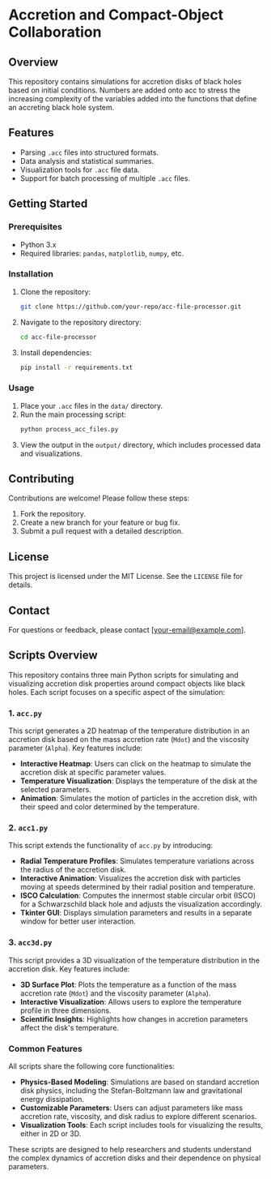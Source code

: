 # Accretion and Compact-Object Collaboration

## Overview
This repository contains simulations for accretion disks of black holes based on initial conditions. Numbers are added onto acc to stress the increasing complexity of the variables added into the functions that define an accreting black hole system.

## Features
- Parsing `.acc` files into structured formats.
- Data analysis and statistical summaries.
- Visualization tools for `.acc` file data.
- Support for batch processing of multiple `.acc` files.

## Getting Started

### Prerequisites
- Python 3.x
- Required libraries: `pandas`, `matplotlib`, `numpy`, etc.

### Installation
1. Clone the repository:
   ```bash
   git clone https://github.com/your-repo/acc-file-processor.git
   ```
2. Navigate to the repository directory:
   ```bash
   cd acc-file-processor
   ```
3. Install dependencies:
   ```bash
   pip install -r requirements.txt
   ```

### Usage
1. Place your `.acc` files in the `data/` directory.
2. Run the main processing script:
   ```bash
   python process_acc_files.py
   ```
3. View the output in the `output/` directory, which includes processed data and visualizations.

## Contributing
Contributions are welcome! Please follow these steps:
1. Fork the repository.
2. Create a new branch for your feature or bug fix.
3. Submit a pull request with a detailed description.

## License
This project is licensed under the MIT License. See the `LICENSE` file for details.

## Contact
For questions or feedback, please contact [your-email@example.com].

## Scripts Overview

This repository contains three main Python scripts for simulating and visualizing accretion disk properties around compact objects like black holes. Each script focuses on a specific aspect of the simulation:

### 1. `acc.py`
This script generates a 2D heatmap of the temperature distribution in an accretion disk based on the mass accretion rate (`Mdot`) and the viscosity parameter (`Alpha`). Key features include:
- **Interactive Heatmap**: Users can click on the heatmap to simulate the accretion disk at specific parameter values.
- **Temperature Visualization**: Displays the temperature of the disk at the selected parameters.
- **Animation**: Simulates the motion of particles in the accretion disk, with their speed and color determined by the temperature.

### 2. `acc1.py`
This script extends the functionality of `acc.py` by introducing:
- **Radial Temperature Profiles**: Simulates temperature variations across the radius of the accretion disk.
- **Interactive Animation**: Visualizes the accretion disk with particles moving at speeds determined by their radial position and temperature.
- **ISCO Calculation**: Computes the innermost stable circular orbit (ISCO) for a Schwarzschild black hole and adjusts the visualization accordingly.
- **Tkinter GUI**: Displays simulation parameters and results in a separate window for better user interaction.

### 3. `acc3d.py`
This script provides a 3D visualization of the temperature distribution in the accretion disk. Key features include:
- **3D Surface Plot**: Plots the temperature as a function of the mass accretion rate (`Mdot`) and the viscosity parameter (`Alpha`).
- **Interactive Visualization**: Allows users to explore the temperature profile in three dimensions.
- **Scientific Insights**: Highlights how changes in accretion parameters affect the disk's temperature.

### Common Features
All scripts share the following core functionalities:
- **Physics-Based Modeling**: Simulations are based on standard accretion disk physics, including the Stefan-Boltzmann law and gravitational energy dissipation.
- **Customizable Parameters**: Users can adjust parameters like mass accretion rate, viscosity, and disk radius to explore different scenarios.
- **Visualization Tools**: Each script includes tools for visualizing the results, either in 2D or 3D.

These scripts are designed to help researchers and students understand the complex dynamics of accretion disks and their dependence on physical parameters.
